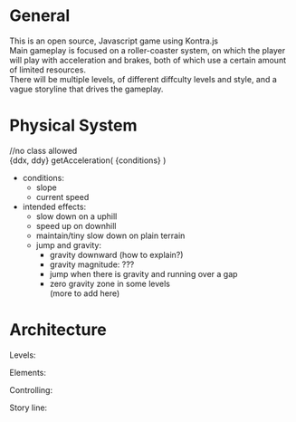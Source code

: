 # General
This is an open source, Javascript game using Kontra.js  
Main gameplay is focused on a roller-coaster system, on which the player will play with acceleration and brakes, both of which use a certain amount of limited resources.  
There will be multiple levels, of different diffculty levels and style, and a vague storyline that drives the gameplay.  
  
# Physical System  
//no class allowed  
{ddx, ddy} getAcceleration( {conditions} )  
* conditions:  
  * slope  
  * current speed  
* intended effects:  
  * slow down on a uphill  
  * speed up on downhill  
  * maintain/tiny slow down on plain terrain  
  * jump and gravity:  
    * gravity downward (how to explain?)  
    * gravity magnitude: ???  
    * jump when there is gravity and running over a gap  
    * zero gravity zone in some levels  
(more to add here)  

# Architecture  
Levels:  

Elements:  

Controlling:  

Story line:  
